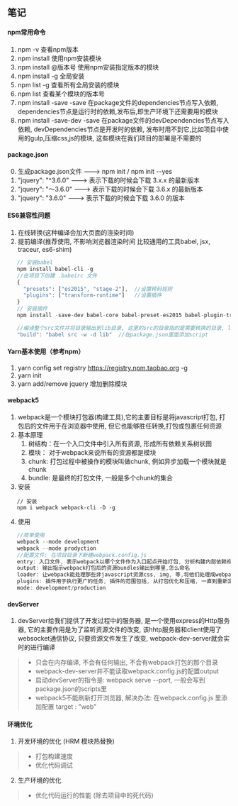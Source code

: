 ## 笔记

#### npm常用命令

1. npm -v 查看npm版本
2. npm install <module name> 使用npm安装模块
3. npm install <module name>@版本号 使用npm安装指定版本的模块
4. npm install <module name> -g 全局安装
5. npm list -g 查看所有全局安装的模块
6. npm list <module name> 查看某个模块的版本号
7. npm install -save <module name>  -save 在package文件的dependencies节点写入依赖, dependencies节点是运行时的依赖,发布后,即生产环境下还需要用的模块
8. npm install -save-dev <module name>  -save 在package文件的devDependencies节点写入依赖, devDependencies节点是开发时的依赖, 发布时用不到它,比如项目中使用的gulp,压缩css,js的模块, 这些模块在我们项目的部署是不需要的

#### package.json

 0. 生成package.json文件 ---> npm init / npm init --yes
 1. "jquery": "^3.6.0"  ---> 表示下载的时候会下载 3.x.x 的最新版本
 2. "jquery": "～3.6.0"  ---> 表示下载的时候会下载 3.6.x 的最新版本
 3. "jquery": "3.6.0"  ---> 表示下载的时候会下载 3.6.0 的版本

#### ES6兼容性问题

 1. 在线转换(这种编译会加大页面的渲染时间)
 2. 提前编译(推荐使用, 不影响浏览器渲染时间 比较通用的工具babel, jsx, traceur, es6-shim)
   ```javascript
      // 安装babel
      npm install babel-cli -g
      //在项目下创建 .babeirc 文件
      {
        "presets": ["es2015", "stage-2"],  //设置转码规则 
        "plugins": ["transform-runtime"]   //设置插件
      }
      // 安装插件
      npm install -save-dev babel-core babel-preset-es2015 babel-plugin-transform-runtime babel-preset-stage-2

      //编译整个src文件并将目录输出到lib目录, 这里的src的目录指的是需要转换的目录, lib指的是输出的内容的存放目录, -w 其实是-watch, 就是监听文件, 实时编译输出
      "build": "babel src -w -d lib"  //在package.json里面添加script
   ```

#### Yarn基本使用（参考npm）

 1. yarn config set registry https://registry.npm.taobao.org -g
 2. yarn init
 3. yarn add/remove jquery 增加删除模块

#### webpack5

 1. webpack是一个模块打包器(构建工具),它的主要目标是将javascript打包, 打包后的文件用于在浏览器中使用, 但它也能够胜任转换,打包或包裹任何资源
 2. 基本原理
    1. 树结构：在一个入口文件中引入所有资源, 形成所有依赖关系树状图
    2. 模块： 对于webpack来说所有的资源都是模块
    3. chunk: 打包过程中被操作的模块叫做chunk, 例如异步加载一个模块就是chunk
    4. bundle: 是最终的打包文件, 一般是多个chunk的集合
 3. 安装
   ```javascrpt
      // 安装
      npm i webpack webpack-cli -D -g
   ```
 4. 使用
   ```javascript
      //简单使用
      webpack --mode development
      webpack --mode prodyction
      //配置文件: 在项目目录下新建webpack.config.js
      entry: 入口文件, 表示webpack以哪个文件作为入口起点开始打包, 分析构建内部依赖视图
      output: 输出指示webpack打包后的资源bundles输出到哪里,怎么命名
      loader: 让webpack能处理那些非javascript资源css, img, 等,将他们处理成webpack可以识别的资源, 可以理解为一个翻译的过程(webpack本身只能理解js和json)
      plugins: 插件用于执行更广的任务, 插件的范围包括, 从打包优化和压缩, 一直到重新定义环境变量中的变量等
      mode: development/production
   ```

#### devServer
   1. devServer给我们提供了开发过程中的服务器, 是一个使用express的Http服务器, 它的主要作用是为了监听资源文件的改变, 该hhtp服务器和client使用了websocket通信协议, 只要资源文件发生了改变, webpack-dev-server就会实时的进行编译
   > * 只会在内存编译, 不会有任何输出, 不会有webpack打包的那个目录
   > * webpack-dev-server并不能读取webpack.config.js的配置output
   > * 启动devServer的指令是: webpack serve --port, 一般会写到package.json的scripts里
   > * webpack5不能刷新打开浏览器, 解决办法: 在webpack.config.js 里添加配置 target : "web"

#### 环境优化
   1. 开发环境的优化 (HRM 模块热替换)
> * 打包构建速度
> * 优化代码调试

   2. 生产环境的优化
> * 优化代码运行的性能 (除去项目中的死代码)